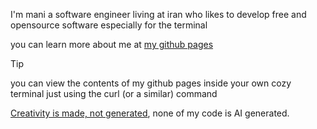I'm mani a software engineer living at iran who likes to develop free and opensource software especially for the terminal

you can learn more about me at [my github pages](https://mani4d46.github.io)
> [!TIP]
> you can view the contents of my github pages inside your own cozy terminal just using the curl (or a similar) command

[Creativity is made, not generated](https://procreate.com/ai), none of my code is AI generated.
